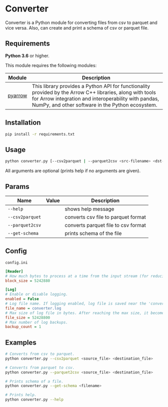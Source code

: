 # Converter

Converter is a Python module for converting files from csv to parquet and vice versa.
Also, can create and print a schema of csv or parquet file.

## Requirements
**Python 3.6** or higher.

This module requires the following modules:

| Module                                                 | Description                                                                                                                                                                                                           |
|--------------------------------------------------------|-----------------------------------------------------------------------------------------------------------------------------------------------------------------------------------------------------------------------|
| [pyarrow](https://pypi.org/project/pyarrow/)           | This library provides a Python API for functionality provided by the Arrow C++ libraries, along with tools for Arrow integration and interoperability with pandas, NumPy, and other software in the Python ecosystem. |

## Installation

```bash
pip install -r requirements.txt
```

## Usage
```bash
python converter.py [--csv2parquet | --parquet2csv <src-filename> <dst-filename>] | [--get-schema <filename>] | [--help]
```

All arguments are optional (prints help if no arguments are given).

## Params
| Name            | Value                         | Description                         |
|-----------------|-------------------------------|-------------------------------------|
| `--help`        |                               | shows help message                  |
| `--csv2parquet` | <src-filename> <dst-filename> | converts csv file to parquet format |
| `--parquet2csv` | <src-filename> <dst-filename> | converts parquet file to csv format |
| `--get-schema`  | <filename>                    | prints schema of the file           |

## Config
`config.ini`
```ini
[Reader]
# How much bytes to process at a time from the input stream (for reducing RAM usage when reading big csv file).
block_size = 5242880

[Log]
# Enable or disable logging.
enabled = False
# Log file name. If logging enabled, log file is saved near the 'converter.py'.
file_name = converter.log
# Max size of log file in bytes. After reaching the max size, it becomes archived.
file_size = 52428800
# Max number of log backups.
backup_count = 1
```

## Examples

```bash
# Converts from csv to parquet.
python converter.py --csv2parquet <source_file> <destination_file>
```
```bash
# Converts from parquet to csv.
python converter.py --parquet2csv <source_file> <destination_file>
```
```bash
# Prints schema of a file.
python converter.py --get-schema <filename>
```
```bash
# Prints help.
python converter.py --help
```
